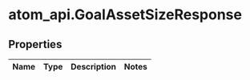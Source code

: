 # atom_api.GoalAssetSizeResponse

## Properties
Name | Type | Description | Notes
------------ | ------------- | ------------- | -------------


